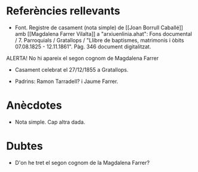 # Referències rellevants
-  Font. Registre de casament (nota simple) de [[Joan Borrull Caballé]] amb [[Magdalena Farrer Vilalta]] a "arxiuenlinia.ahat": Fons documental / 7. Parroquials / Gratallops / "Llibre de baptismes, matrimonis i òbits 07.08.1825 - 12.11.1861".  Pàg. 346 document digitalitzat.

ALERTA! No hi apareix el segon cognom de Magdalena Farrer

-  Casament celebrat el 27/12/1855 a Gratallops.

-  Padrins: Ramon Tarradell? i Jaume Farrer.
 
# Anècdotes
-  Nota simple. Cap altra dada.
# Dubtes
-  D'on he tret el segon cognom de la Magdalena Farrer?